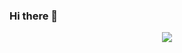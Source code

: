 ### Hi there 👋

<p align="center">
  <a href="https://github.com/ryo-ma/github-profile-trophy"><img src="https://github-profile-trophy.vercel.app/?username=g0hl1n&theme=gruvbox&margin-w=15&margin-h=15&column=4"/></a>
</p>

